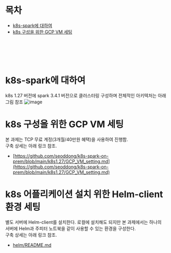 # 목차
- [k8s-spark에 대하여](#k8s-spark에-대하여)
- [k8s 구성을 위한 GCP VM 세팅](#k8s-구성을-위한-gcp-vm-세팅)

<br><br><br><br>

# k8s-spark에 대하여
k8s 1.27 버전에 spark 3.4.1 버전으로 클러스터링 구성하며 전체적인 아키텍처는 아래 그림 참조
![image](https://github.com/seoddong/k8s-spark-on-prem/assets/15936649/9f49cf1d-5cb4-4aae-9ffb-6f02610ede99)



# k8s 구성을 위한 GCP VM 세팅
본 과제는 TCP 무료 계정(3개월/40만원 혜택)을 사용하여 진행함.<br>
구축 상세는 아래 링크 참조.
- [https://github.com/seoddong/k8s-spark-on-prem/blob/main/k8s1.27/GCP_VM_setting.md](https://github.com/seoddong/k8s-spark-on-prem/blob/main/k8s1.27/GCP_VM_setting.md)


# k8s 어플리케이션 설치 위한 Helm-client 환경 세팅
별도 서버에 Helm-client를 설치한다. 로컬에 설치해도 되지만 본 과제에서는 하나의 서버에 Helm과 주피터 노트북을 같이 사용할 수 있는 환경을 구성한다.<br>
구축 상세는 아래 링크 참조.
- [helm/README.md](https://github.com/seoddong/k8s-spark-on-prem/blob/main/helm/README.md)

